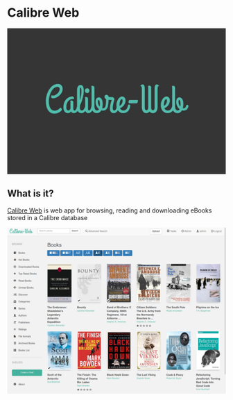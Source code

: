 # Calibre Web
![Servicelogo](cw.png)

## What is it?
[Calibre Web](https://github.com/janeczku/calibre-web) is web app for browsing, reading and downloading eBooks stored in a Calibre database

![page](calibre_web-app.png)

